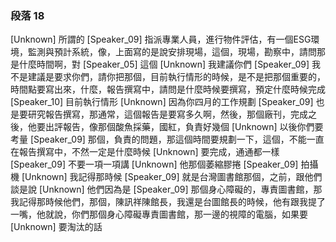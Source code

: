 ### 段落 18

[Unknown] 所謂的
[Speaker_09] 指派專業人員，進行物件評估，有一個ESG環境，監測與預計系統，像，上面寫的是說安排現場，這個，現場，勘察中，請問那是什麼時間啊，對
[Speaker_05] 這個
[Unknown] 我建議你們
[Speaker_09] 我不是建議是要求你們，請你把那個，目前執行情形的時候，是不是把那個重要的，時間點要寫出來，什麼，報告撰寫中，請問是什麼時候要撰寫，預定什麼時候完成
[Speaker_10] 目前執行情形
[Unknown] 因為你四月的工作規劃
[Speaker_09] 也是要研究報告撰寫，那通常，這個報告是要寫多久啊，然後，那個廠刊，完成之後，他要出評報告，像那個酸魚採藥，國紅，負責好幾個
[Unknown] 以後你們要考量
[Speaker_09] 那個，負責的問題，那這個時間要規劃一下，這個，不能一直在報告撰寫中，不然一定是什麼時候
[Unknown] 要完成，通通都一樣
[Speaker_09] 不要一項一項講
[Unknown] 他那個萎縮膠捲
[Speaker_09] 拍攝機
[Unknown] 我記得那時候
[Speaker_09] 就是台灣圖書館那個，之前，跟他們談是說
[Unknown] 他們因為是
[Speaker_09] 那個身心障礙的，專責圖書館，那我記得那時候他們，那個，陳訊祥陳館長，我還是台圖館長的時候，他有跟我提了一嘴，他就說，你們那個身心障礙專責圖書館，那一邊的視障的電腦，如果要
[Unknown] 要淘汰的話
